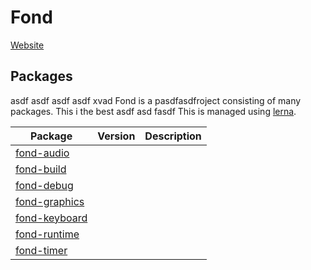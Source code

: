 # Fond

[Website](https://dannyfritz.github.io/fond/)

## Packages
asdf
asdf
asdf
asdf
xvad
Fond is a pasdfasdfroject consisting of many packages. This i the best
asdf
asd
fasdf
This is managed using [lerna](https://github.com/lerna/lerna).

| Package | Version | Description |
| ------- | ------- | ----------- |
| [fond-audio](/packages/fond-audio) |
| [fond-build](/packages/fond-build) |
| [fond-debug](/packages/fond-debug) |
| [fond-graphics](/packages/fond-graphics) |
| [fond-keyboard](/packages/fond-keyboard) |
| [fond-runtime](/packages/fond-runtime) |
| [fond-timer](/packages/fond-timer) |
